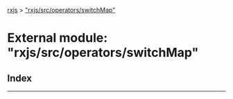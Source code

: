 [rxjs](../README.md) > ["rxjs/src/operators/switchMap"](../modules/_rxjs_src_operators_switchmap_.md)

# External module: "rxjs/src/operators/switchMap"

## Index

---

